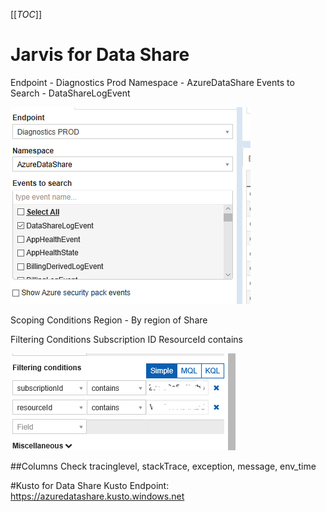 [[_TOC_]]


# Jarvis for Data Share
Endpoint - Diagnostics Prod
Namespace - AzureDataShare
Events to Search - DataShareLogEvent

![image.png](/.attachments/image-083b4832-5141-4307-b14e-c9b4f906c47b.png)

Scoping Conditions
Region - By region of Share

Filtering Conditions
Subscription ID
ResourceId contains <Data Share Name>

![image.png](/.attachments/image-d036e3d4-5fb5-426b-b750-1eed1410388b.png)


##Columns
Check tracinglevel, stackTrace, exception, message, env_time


#Kusto for Data Share
Kusto Endpoint: https://azuredatashare.kusto.windows.net